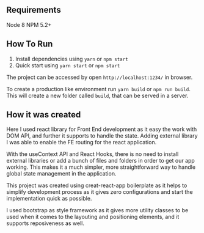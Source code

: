 ## Requirements

Node 8
NPM 5.2+


## How To Run

1. Install dependencies using `yarn` or `npm start`
2. Quick start using `yarn start` or `npm start`

The project can be accessed by open `http://localhost:1234/` in browser.

To create a production like environment run `yarn build` or `npm run build`. 
This will create a new folder called `build`, that can be served in a server.

## How it was created

Here I used react library for Front End development as it easy the work with DOM API, and further it supports to handle the state. Adding external library I was able to enable the FE routing for the react application.

With the useContext API and React Hooks, there is no need to install external libraries or add a bunch of files and folders in order to get our app working. This makes it a much simpler, more straightforward way to handle global state management in the application.

This project was created using creat-react-app boilerplate as it helps to simplify development process as it gives zero configurations and start the implementation quick as possible.

I used bootstrap as style framework as it gives more utility classes to be used when it comes to the layouting and positioning elements, and it supports reposiveness as well.
